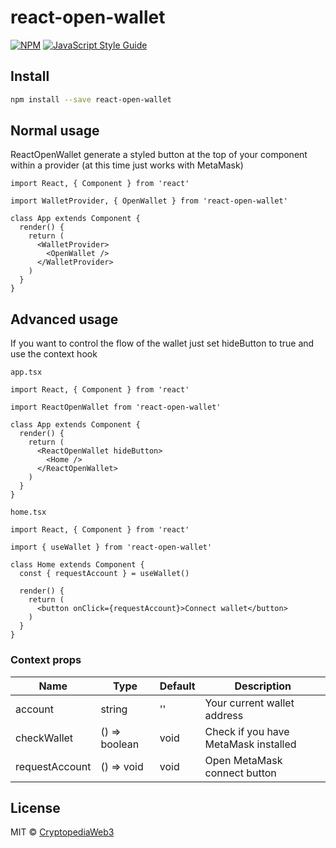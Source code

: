 # react-open-wallet

[![NPM](https://img.shields.io/npm/v/react-open-wallet.svg)](https://www.npmjs.com/package/react-open-wallet) [![JavaScript Style Guide](https://img.shields.io/badge/code_style-standard-brightgreen.svg)](https://standardjs.com)

## Install

```bash
npm install --save react-open-wallet
```

## Normal usage

ReactOpenWallet generate a styled button at the top of your component within a provider (at this time just works with MetaMask)

```tsx
import React, { Component } from 'react'

import WalletProvider, { OpenWallet } from 'react-open-wallet'

class App extends Component {
  render() {
    return (
      <WalletProvider>
        <OpenWallet />
      </WalletProvider>
    )
  }
}
```

## Advanced usage

If you want to control the flow of the wallet just set hideButton to true and use the context hook

```
app.tsx
```

```tsx
import React, { Component } from 'react'

import ReactOpenWallet from 'react-open-wallet'

class App extends Component {
  render() {
    return (
      <ReactOpenWallet hideButton>
        <Home />
      </ReactOpenWallet>
    )
  }
}
```

```
home.tsx
```

```tsx
import React, { Component } from 'react'

import { useWallet } from 'react-open-wallet'

class Home extends Component {
  const { requestAccount } = useWallet()

  render() {
    return (
      <button onClick={requestAccount}>Connect wallet</button>
    )
  }
}
```

### Context props

| Name           | Type          | Default | Description                          |
| -------------- | ------------- | ------- | ------------------------------------ |
| account        | string        | ''      | Your current wallet address          |
| checkWallet    | () => boolean | void    | Check if you have MetaMask installed |
| requestAccount | () => void    | void    | Open MetaMask connect button         |

## License

MIT © [CryptopediaWeb3](https://github.com/CryptopediaWeb3)
